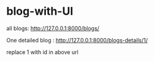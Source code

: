 # blog-with-UI


all blogs:    http://127.0.0.1:8000/blogs/


One detailed blog : http://127.0.0.1:8000/blogs-details/1/

replace 1 with id in above url
